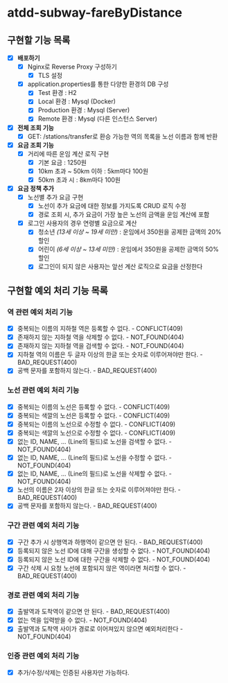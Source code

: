 # atdd-subway-fareByDistance

## 구현할 기능 목록
- [x] **배포하기**
    - [x] Nginx로 Reverse Proxy 구성하기
        - [x] TLS 설정
    - [x] application.properties를 통한 다양한 환경의 DB 구성
        - [x] Test 환경 : H2
        - [x] Local 환경 : Mysql (Docker)
        - [x] Production 환경 : Mysql (Server)
        - [x] Remote 환경 : Mysql (다른 인스턴스 Server)

- [x] **전체 조회 기능**
    - [x] GET: /stations/transfer로 환승 가능한 역의 목록을 노선 이름과 함께 반환

- [x] **요금 조회 기능**
    - [x] 거리에 따른 운임 계산 로직 구현
        - [x] 기본 요금 : 1250원
        - [x] 10km 초과 ~ 50km 이하 : 5km마다 100원
        - [x] 50km 초과 시 : 8km마다 100원

- [x] **요금 정책 추가**
    - [x] 노선별 추가 요금 구현
        - [x] 노선이 추가 요금에 대한 정보를 가지도록 CRUD 로직 수정
        - [x] 경로 조회 시, 추가 요금이 가장 높은 노선의 금액을 운임 계산에 포함
    - [x] 로그인 사용자의 경우 연령별 요금으로 계산
        - [x] 청소년 *(13세 이상 ~ 19세 미만)* : 운임에서 350원을 공제한 금액의 20% 할인
        - [x] 어린이 *(6세 이상 ~ 13세 미만)* : 운임에서 350원을 공제한 금액의 50% 할인
        - [x] 로그인이 되지 않은 사용자는 앞선 계산 로직으로 요금을 산정한다
    
## 구현할 예외 처리 기능 목록

### 역 관련 예외 처리 기능
- [x] 중복되는 이름의 지하철 역은 등록할 수 없다. - CONFLICT(409)
- [x] 존재하지 않는 지하철 역을 삭제할 수 없다. - NOT_FOUND(404)
- [x] 존재하지 않는 지하철 역을 검색할 수 없다. - NOT_FOUND(404)
- [x] 지하철 역의 이름은 두 글자 이상의 한글 또는 숫자로 이루어져야만 한다. - BAD_REQUEST(400)
- [x] 공백 문자를 포함하지 않는다. - BAD_REQUEST(400)

### 노선 관련 예외 처리 기능
- [x] 중복되는 이름의 노선은 등록할 수 없다. - CONFLICT(409)
- [x] 중복되는 색깔의 노선은 등록할 수 없다. - CONFLICT(409)
- [x] 중복되는 이름의 노선으로 수정할 수 없다. - CONFLICT(409)
- [x] 중복되는 색깔의 노선으로 수정할 수 없다. - CONFLICT(409)
- [x] 없는 ID, NAME, ... (Line의 필드)로 노선을 검색할 수 없다. - NOT_FOUND(404)
- [x] 없는 ID, NAME, ... (Line의 필드)로 노선을 수정할 수 없다. - NOT_FOUND(404)
- [x] 없는 ID, NAME, ... (Line의 필드)로 노선을 삭제할 수 없다. - NOT_FOUND(404)
- [x] 노선의 이름은 2자 이상의 한글 또는 숫자로 이루어져야만 한다. - BAD_REQUEST(400)
- [x] 공백 문자를 포함하지 않는다. - BAD_REQUEST(400)

### 구간 관련 예외 처리 기능
- [x] 구간 추가 시 상행역과 하행역이 같으면 안 된다. - BAD_REQUEST(400)
- [x] 등록되지 않은 노선 ID에 대해 구간을 생성할 수 없다. - NOT_FOUND(404)
- [x] 등록되지 않은 노선 ID에 대한 구간을 삭제할 수 없다. - NOT_FOUND(404)
- [x] 구간 삭제 시 요청 노선에 포함되지 않은 역이라면 처리할 수 없다. - BAD_REQUEST(400)

### 경로 관련 예외 처리 기능
- [x] 출발역과 도착역이 같으면 안 된다. - BAD_REQUEST(400)
- [x] 없는 역을 입력받을 수 없다. - NOT_FOUND(404)
- [x] 출발역과 도착역 사이가 경로로 이어져있지 않으면 예외처리한다 - NOT_FOUND(404)

### 인증 관련 예외 처리 기능
- [x] 추가/수정/삭제는 인증된 사용자만 가능하다.